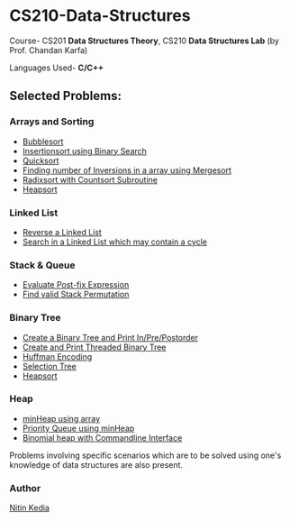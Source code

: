 # CS210-Data-Structures
Course- CS201 **Data Structures Theory**, CS210 **Data Structures Lab** (by Prof. Chandan Karfa)

Languages Used- **C/C++**

## Selected Problems:

### Arrays and Sorting
- [Bubblesort](https://github.com/nitinkedia7/cs210_data_structures/blob/master/lab3/160101048_LA3_1.c)
- [Insertionsort using Binary Search](https://github.com/nitinkedia7/cs210_data_structures/blob/master/offline5/160101048_OA5_1.cpp)
- [Quicksort](https://github.com/nitinkedia7/cs210_data_structures/blob/master/offline4/160101048_OA4_1.c)
- [Finding number of Inversions in a array using Mergesort](https://github.com/nitinkedia7/cs210_data_structures/blob/master/offline5/160101048_OA5_2.cpp)
- [Radixsort with Countsort Subroutine](https://github.com/nitinkedia7/cs210_data_structures/blob/master/practice/radixSort.cpp) 
- [Heapsort](https://github.com/nitinkedia7/cs210_data_structures/blob/master/labTest2/160101048_LT2_1.c)

### Linked List
- [Reverse a Linked List](https://github.com/nitinkedia7/cs210_data_structures/blob/master/lab1/160101048_LA1_1.c)
- [Search in a Linked List which may contain a cycle](https://github.com/nitinkedia7/cs210_data_structures/blob/master/offline1/160101048_OA1_1.c)

### Stack & Queue
- [Evaluate Post-fix Expression](https://github.com/nitinkedia7/cs210_data_structures/blob/master/lab1/160101048_LA1_2.c)
- [Find valid Stack Permutation](https://github.com/nitinkedia7/cs210_data_structures/blob/master/offline1/160101048_OA1_2.c)

### Binary Tree
- [Create a Binary Tree and Print In/Pre/Postorder](https://github.com/nitinkedia7/cs210_data_structures/blob/master/lab2/160101048_LA2_1.c)
- [Create and Print Threaded Binary Tree](https://github.com/nitinkedia7/cs210_data_structures/blob/master/labTest1/160101048_LT1_1.c)
- [Huffman Encoding](https://github.com/nitinkedia7/cs210_data_structures/blob/master/offline2/160101048_OA2_2.c)
- [Selection Tree](https://github.com/nitinkedia7/cs210_data_structures/blob/master/offline3/160101048_OA3_1.cpp)
- [Heapsort](https://github.com/nitinkedia7/cs210_data_structures/blob/master/labTest2/160101048_LT2_1.c)

### Heap
- [minHeap using array](https://github.com/nitinkedia7/cs210_data_structures/blob/master/offline6/160101048_OA6_3.cpp)
- [Priority Queue using minHeap](https://github.com/nitinkedia7/cs210_data_structures/blob/master/practice/minHeapPQ.cpp)
- [Binomial heap with Commandline Interface](https://github.com/nitinkedia7/cs210_data_structures/blob/master/offline6/160101048_OA6_4.cpp)


Problems involving specific scenarios which are to be solved using one's knowledge of data structures are also present.

### Author
[Nitin Kedia](https://github.com/nitinkedia7/)
